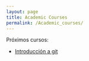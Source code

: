 ```yaml
---
layout: page
title: Academic Courses
permalink: /Academic_courses/
---
```


Próximos cursos:

* [Introducción a git](https://github.com/ISCB-MX/git_course) 
